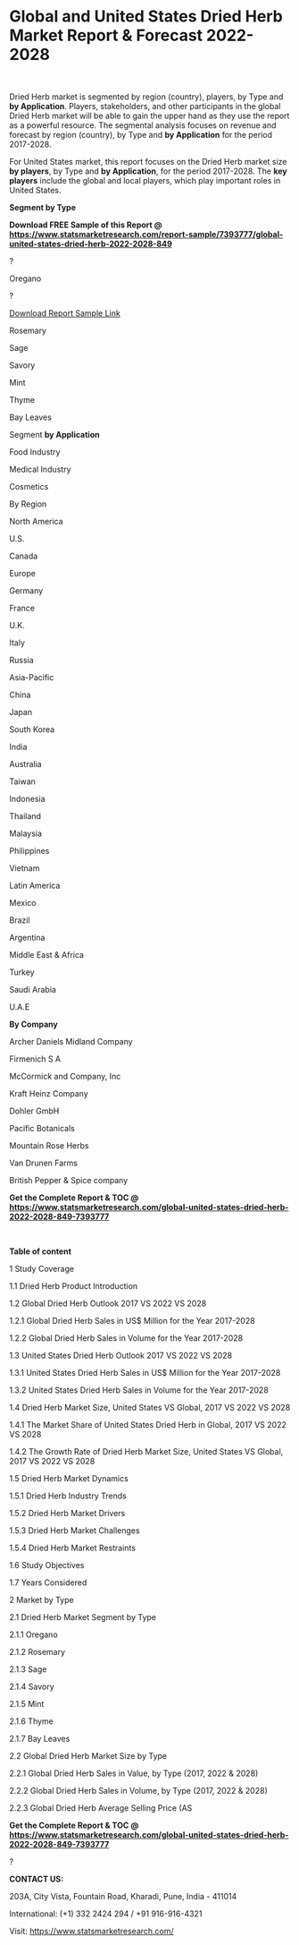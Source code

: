 <h1>Global and United States Dried Herb Market Report & Forecast 2022-2028</h1><br/><p>Dried Herb market is segmented by region (country), players, by Type and <strong>by Application</strong>. Players, stakeholders, and other participants in the global Dried Herb market will be able to gain the upper hand as they use the report as a powerful resource. The segmental analysis focuses on revenue and forecast by region (country), by Type and <strong>by Application</strong> for the period 2017-2028.</p>
 
 
 
 <p>For United States market, this report focuses on the Dried Herb market size <strong>by players</strong>, by Type and <strong>by Application</strong>, for the period 2017-2028. The <strong>key players</strong> include the global and local players, which play important roles in United States.</p>
 
 
 
 <p><strong>Segment by Type</strong></p>
 
 
 
 <div><b>Download FREE Sample of this Report @ <a href="https://www.statsmarketresearch.com/download-free-sample/7393777/global-united-states-dried-herb-2022-2028-849">https://www.statsmarketresearch.com/report-sample/7393777/global-united-states-dried-herb-2022-2028-849</a></b></div>
 
 
 
 <p>? </p>
 
 
 
 <p>Oregano</p>
 
 
 
 <p>? </p>
 
 
 
 <p><a href="https://www.statsmarketresearch.com/download-free-sample/7393777/global-united-states-dried-herb-2022-2028-849">Download Report Sample Link</a></p>
 
 
 
 <p>Rosemary</p>
 
 
 
 <p>Sage</p>
 
 
 
 <p>Savory</p>
 
 
 
 <p>Mint</p>
 
 
 
 <p>Thyme</p>
 
 
 
 <p>Bay Leaves</p>
 
 
 
 <p>Segment <strong>by Application</strong></p>
 
 
 
 <p>Food Industry</p>
 
 
 
 <p>Medical Industry</p>
 
 
 
 <p>Cosmetics</p>
 
 
 
 <p>By Region</p>
 
 
 
 <p>North America</p>
 
 
 
 <p>U.S.</p>
 
 
 
 <p>Canada</p>
 
 
 
 <p>Europe</p>
 
 
 
 <p>Germany</p>
 
 
 
 <p>France</p>
 
 
 
 <p>U.K.</p>
 
 
 
 <p>Italy</p>
 
 
 
 <p>Russia</p>
 
 
 
 <p>Asia-Pacific</p>
 
 
 
 <p>China</p>
 
 
 
 <p>Japan</p>
 
 
 
 <p>South Korea</p>
 
 
 
 <p>India</p>
 
 
 
 <p>Australia</p>
 
 
 
 <p>Taiwan</p>
 
 
 
 <p>Indonesia</p>
 
 
 
 <p>Thailand</p>
 
 
 
 <p>Malaysia</p>
 
 
 
 <p>Philippines</p>
 
 
 
 <p>Vietnam</p>
 
 
 
 <p>Latin America</p>
 
 
 
 <p>Mexico</p>
 
 
 
 <p>Brazil</p>
 
 
 
 <p>Argentina</p>
 
 
 
 <p>Middle East & Africa</p>
 
 
 
 <p>Turkey</p>
 
 
 
 <p>Saudi Arabia</p>
 
 
 
 <p>U.A.E</p>
 
 
 
 <p><strong>By Company</strong></p>
 
 
 
 <p>Archer Daniels Midland Company</p>
 
 
 
 <p>Firmenich S A</p>
 
 
 
 <p>McCormick and Company, Inc</p>
 
 
 
 <p>Kraft Heinz Company</p>
 
 
 
 <p>Dohler GmbH</p>
 
 
 
 <p>Pacific Botanicals</p>
 
 
 
 <p>Mountain Rose Herbs</p>
 
 
 
 <p>Van Drunen Farms</p>
 
 
 
 <p>British Pepper & Spice company</p>
 
 
 
 <div><b>Get the Complete Report & TOC @ <a href="https://www.statsmarketresearch.com/global-united-states-dried-herb-2022-2028-849-7393777">https://www.statsmarketresearch.com/global-united-states-dried-herb-2022-2028-849-7393777</a></b></div>
 
 
 
 <p><br />
 
 <b>Table of content</b></p>
 
 
 
 <p>1 Study Coverage<br />
 
 1.1 Dried Herb Product Introduction<br />
 
 1.2 Global Dried Herb Outlook 2017 VS 2022 VS 2028<br />
 
 1.2.1 Global Dried Herb Sales in US$ Million for the Year 2017-2028<br />
 
 1.2.2 Global Dried Herb Sales in Volume for the Year 2017-2028<br />
 
 1.3 United States Dried Herb Outlook 2017 VS 2022 VS 2028<br />
 
 1.3.1 United States Dried Herb Sales in US$ Million for the Year 2017-2028<br />
 
 1.3.2 United States Dried Herb Sales in Volume for the Year 2017-2028<br />
 
 1.4 Dried Herb Market Size, United States VS Global, 2017 VS 2022 VS 2028<br />
 
 1.4.1 The Market Share of United States Dried Herb in Global, 2017 VS 2022 VS 2028<br />
 
 1.4.2 The Growth Rate of Dried Herb Market Size, United States VS Global, 2017 VS 2022 VS 2028<br />
 
 1.5 Dried Herb Market Dynamics<br />
 
 1.5.1 Dried Herb Industry Trends<br />
 
 1.5.2 Dried Herb Market Drivers<br />
 
 1.5.3 Dried Herb Market Challenges<br />
 
 1.5.4 Dried Herb Market Restraints<br />
 
 1.6 Study Objectives<br />
 
 1.7 Years Considered<br />
 
 2 Market by Type<br />
 
 2.1 Dried Herb Market Segment by Type<br />
 
 2.1.1 Oregano<br />
 
 2.1.2 Rosemary<br />
 
 2.1.3 Sage<br />
 
 2.1.4 Savory<br />
 
 2.1.5 Mint<br />
 
 2.1.6 Thyme<br />
 
 2.1.7 Bay Leaves<br />
 
 2.2 Global Dried Herb Market Size by Type<br />
 
 2.2.1 Global Dried Herb Sales in Value, by Type (2017, 2022 & 2028)<br />
 
 2.2.2 Global Dried Herb Sales in Volume, by Type (2017, 2022 & 2028)<br />
 
 2.2.3 Global Dried Herb Average Selling Price (AS</p>
 
 
 
 <div><b>Get the Complete Report & TOC @ <a href="https://www.statsmarketresearch.com/global-united-states-dried-herb-2022-2028-849-7393777">https://www.statsmarketresearch.com/global-united-states-dried-herb-2022-2028-849-7393777</a></b></div>
 
 
 
 <p>? </p>
 
 
 
 <p><b>CONTACT US:</b><br />
 
 203A, City Vista, Fountain Road, Kharadi, Pune, India - 411014<br />
 
 International: (+1) 332 2424 294 / +91 916-916-4321<br />
 
 Visit: <a href="https://www.statsmarketresearch.com/">https://www.statsmarketresearch.com/</a></p>